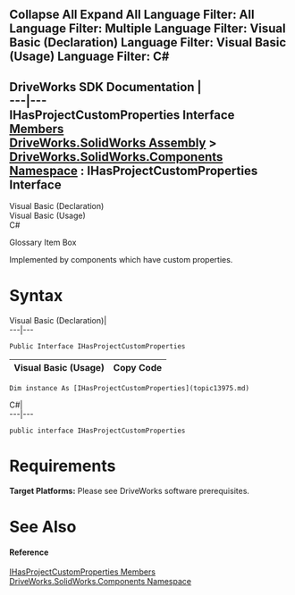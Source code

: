 Collapse All Expand All Language Filter: All  Language Filter: Multiple  Language Filter: Visual Basic (Declaration) Language Filter: Visual Basic (Usage) Language Filter: C#  
---  
DriveWorks SDK Documentation  |   
---|---  
IHasProjectCustomProperties Interface   
[Members](topic13976.md)   
[DriveWorks.SolidWorks Assembly](topic13342.md) > [DriveWorks.SolidWorks.Components Namespace](topic13925.md) : IHasProjectCustomProperties Interface  
---  
  
Visual Basic (Declaration)    
Visual Basic (Usage)    
C# 

Glossary Item Box

Implemented by components which have custom properties. 

# Syntax

Visual Basic (Declaration)|   
---|---  
      
    
    Public Interface IHasProjectCustomProperties   
  
Visual Basic (Usage)| Copy Code  
---|---  
      
    
    Dim instance As [IHasProjectCustomProperties](topic13975.md)  
  
C#|   
---|---  
      
    
    public interface IHasProjectCustomProperties   
  
# Requirements

**Target Platforms:** Please see DriveWorks software prerequisites.

# See Also

#### Reference

[IHasProjectCustomProperties Members](topic13976.md)   
[DriveWorks.SolidWorks.Components Namespace](topic13925.md)


